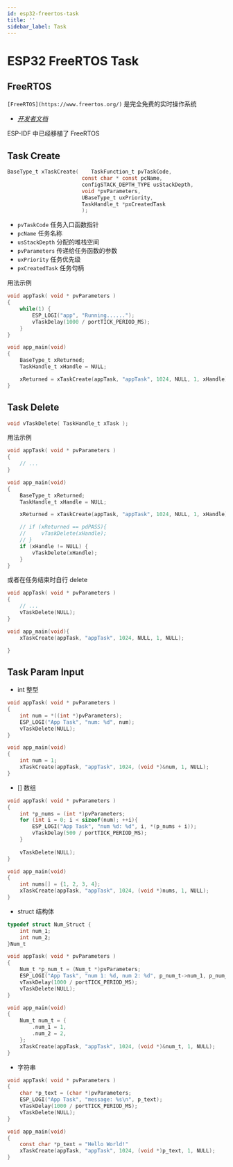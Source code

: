 ```yaml
---
id: esp32-freertos-task
title: ''
sidebar_label: Task
---
```


# ESP32 FreeRTOS Task

## FreeRTOS

`[FreeRTOS](https://www.freertos.org/)` 是完全免费的实时操作系统
- *[开发者文档](https://www.freertos.org/zh-cn-cmn-s/features.html)*

ESP-IDF 中已经移植了 FreeRTOS

## Task Create
``` c
BaseType_t xTaskCreate(    TaskFunction_t pvTaskCode,
                        const char * const pcName,
                        configSTACK_DEPTH_TYPE usStackDepth,
                        void *pvParameters,
                        UBaseType_t uxPriority,
                        TaskHandle_t *pxCreatedTask
                        );
```
- `pvTaskCode` 任务入口函数指针
- `pcName` 任务名称
- `usStackDepth` 分配的堆栈空间
- `pvParameters` 传递给任务函数的参数
- `uxPriority` 任务优先级
- `pxCreatedTask` 任务句柄

用法示例

``` c
void appTask( void * pvParameters )
{
    while(1) {
        ESP_LOGI("app", "Running......");
        vTaskDelay(1000 / portTICK_PERIOD_MS);
    }
}

void app_main(void)
{
    BaseType_t xReturned;
    TaskHandle_t xHandle = NULL;

    xReturned = xTaskCreate(appTask, "appTask", 1024, NULL, 1, xHandle);
}
```

## Task Delete
``` c
void vTaskDelete( TaskHandle_t xTask );
```

用法示例

``` c
void appTask( void * pvParameters )
{
    // ...
}

void app_main(void)
{
    BaseType_t xReturned;
    TaskHandle_t xHandle = NULL;

    xReturned = xTaskCreate(appTask, "appTask", 1024, NULL, 1, xHandle);

    // if (xReturned == pdPASS){
    //     vTaskDelete(xHandle);
    // }
    if (xHandle != NULL) {
        vTaskDelete(xHandle);
    }
}
```

或者在任务结束时自行 delete

``` c
void appTask( void * pvParameters )
{
    // ...
    vTaskDelete(NULL);
}

void app_main(void){
    xTaskCreate(appTask, "appTask", 1024, NULL, 1, NULL);

}
```

## Task Param Input

- int 整型

``` c
void appTask( void * pvParameters )
{
    int num = *((int *)pvParameters);
    ESP_LOGI("App Task", "num: %d", num);
    vTaskDelete(NULL);
}

void app_main(void)
{
    int num = 1;
    xTaskCreate(appTask, "appTask", 1024, (void *)&num, 1, NULL);
}
```

- [] 数组

``` c
void appTask( void * pvParameters )
{
    int *p_nums = (int *)pvParameters;
    for (int i = 0; i < sizeof(num); ++i){
        ESP_LOGI("App Task", "num %d: %d", i, *(p_nums + i));
        vTaskDelay(500 / portTICK_PERIOD_MS);
    }
    
    vTaskDelete(NULL);
}

void app_main(void)
{
    int nums[] = {1, 2, 3, 4};
    xTaskCreate(appTask, "appTask", 1024, (void *)nums, 1, NULL);
}
```

- struct 结构体

``` c
typedef struct Num_Struct {
    int num_1;
    int num_2;
}Num_t

void appTask( void * pvParameters )
{
    Num_t *p_num_t = (Num_t *)pvParameters;
    ESP_LOGI("App Task", "num 1: %d, num 2: %d", p_num_t->num_1, p_num_t->num_2);
    vTaskDelay(1000 / portTICK_PERIOD_MS);
    vTaskDelete(NULL);
}

void app_main(void)
{
    Num_t num_t = {
        .num_1 = 1,
        .num_2 = 2,
    };
    xTaskCreate(appTask, "appTask", 1024, (void *)&num_t, 1, NULL);
}
```

- 字符串

``` c
void appTask( void * pvParameters )
{
    char *p_text = (char *)pvParameters;
    ESP_LOGI("App Task", "message: %s\n", p_text);
    vTaskDelay(1000 / portTICK_PERIOD_MS);  
    vTaskDelete(NULL);
}

void app_main(void)
{
    const char *p_text = "Hello World!"
    xTaskCreate(appTask, "appTask", 1024, (void *)p_text, 1, NULL);
}
```

